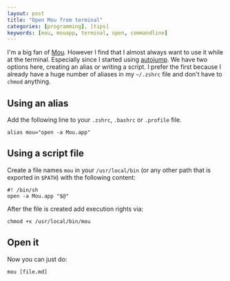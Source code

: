 ```yaml
---
layout: post
title: "Open Mou from terminal"
categories: [programming], [tips]
keywords: [mou, mouapp, terminal, open, commandline]
---
```


I'm a big fan of [Mou](http://mouapp.com). However I find that I almost always want to use it while at the terminal. Especially since I started using [autojump](/blog/2013/05/19/jump-faster-with-autojump/). We have two options here, creating an alias or writing a script. I prefer the first because I already have a huge number of aliases in my `~/.zshrc` file and don't have to `chmod` anything.

## Using an alias
Add the following line to your `.zshrc`, `.bashrc` or `.profile` file.

	alias mou="open -a Mou.app"

## Using a script file
Create a file names `mou` in your `/usr/local/bin` (or any other path that is exported in `$PATH`) with the following content:

	#! /bin/sh
	open -a Mou.app "$@"

After the file is created add execution rights via:

	chmod +x /usr/local/bin/mou

## Open it

Now you can just do:

	mou [file.md]
